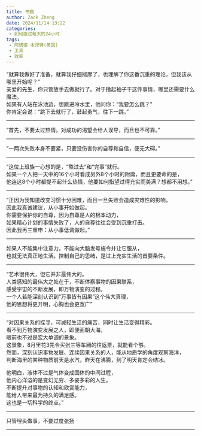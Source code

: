 ```yaml
---
title: 书摘
author: Zack Zheng
date: 2024/11/14 13:22
categories:
 - 如何度过每天的24小时
tags:
 - 阿诺德·本涅特(英国)
 - 工具
 - 效率
---
```



“就算我做好了准备，就算我仔细揣摩了，也理解了你这番沉重的理论，但我该从哪里开始呢？”   
亲爱的先生，你只管放手去做就行了。对于撸起袖子干这件事情，哪里还需要什么魔法。    
如果有人站在泳池边，想跳进冷水里，他问你：“我要怎么跳？”   
你肯定会说：“跳下去就行了，鼓起勇气，往下一跳。”         


-----------------------------


“首先，不要太过热情。对成功的渴望会给人误导，而且也不可靠。”


------------------------------


“一两次失败本身不要紧，只要没伤害你的自尊和自信，便无大碍。”


-------------------------------


“这位上班族一心想的是，“熬过去”和“完事”就行。   
如果一个人把一天中的16个小时看成另外8个小时的附庸，而且更要命的是，   
他连这8个小时都提不起什么热情，他要如何指望过得充实而美满？想都不用想。”   


-------------------------------

“正因为我知道改变习惯十分困难，而且一旦失败会造成灾难性的影响，   
因此我真诚建议，从小事开始做起。    
你需要保护你的自尊，因为自尊是人的根本动力，   
如果精心计划的事情失败了，人的自尊往往会受到沉重打击。   
因此我再三重申：从小事低调做起。”   


-------------------------------

如果人不能集中注意力，不能向大脑发号施令并让它服从，   
也就无法真正地生活。控制自己的思绪，是过上充实生活的首要条件。    

-------------------------------


“艺术很伟大，但它并非最伟大的。      
人类感知的最伟大之处在于，不断体察事物的因果联系，     
感受宇宙的不断发展，即万物演变的过程。      
一个人若能深刻认识到“万事皆有因果”这个伟大真理，   
他的思想将更开明，心胸也会更宽广”    


-------------------------------

“对因果关系的探寻，可减轻生活的痛苦，同时让生活变得精彩。   
看不到万物演变发展之人，即便面朝大海，   
眼前也不过是宏大单调的景象。    
这景象，8月里花3先令买张三等车厢的往返票，就能看个够。   
然而，深刻认识事物发展、连续因果关系的人，能从地质学的角度观察海洋，   
判断海里的某种物质前天是水汽，昨天在沸腾，到了明天肯定会结冰。     

他明白，液体不过是气体变成固体的中间过程，   
他内心洋溢的是变幻无穷、多姿多彩的人生。    
不断提升对事物的认知和欣赏能力，   
能给人带来最为持久的满足感。   
这也是一切科学的终点。” 

---------------------------------


只管埋头做事，不要过度张扬     

----------------------------------



